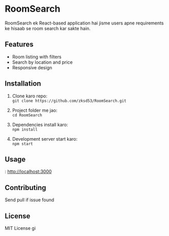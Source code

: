 # RoomSearch

RoomSearch ek React-based application hai jisme users apne requirements ke hisaab se room search kar sakte hain.

## Features

- Room listing with filters
- Search by location and price
- Responsive design

## Installation

1. Clone karo repo:  
   `git clone https://github.com/zksd53/RoomSearch.git`

2. Project folder me jao:  
   `cd RoomSearch`

3. Dependencies install karo:  
   `npm install`

4. Development server start karo:  
   `npm start`

## Usage

: [http://localhost:3000](http://localhost:3000)

## Contributing
Send pull if issue found

## License

MIT License
gi
